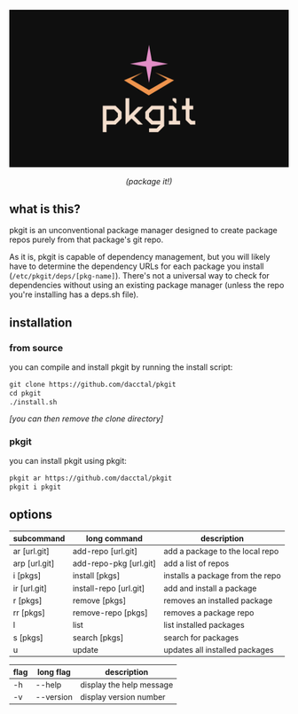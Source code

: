 <div align="center">

  ![logo](./assets/logo.png)
  
*(package it!)*

</div>

## what is this?
pkgit is an unconventional package manager designed to create package repos purely from that package's git repo.

As it is, pkgit is capable of dependency management, but you will likely have to determine the dependency URLs for each package you install (`/etc/pkgit/deps/[pkg-name]`). There's not a universal way to check for dependencies without using an existing package manager (unless the repo you're installing has a deps.sh file).

## installation
### from source
you can compile and install pkgit by running the install script:
```
git clone https://github.com/dacctal/pkgit
cd pkgit
./install.sh
```
*[you can then remove the clone directory]*

### pkgit
you can install pkgit using pkgit:
```
pkgit ar https://github.com/dacctal/pkgit
pkgit i pkgit
```

## options

| subcommand        | long command              | description                       |
|-------------------|---------------------------|-----------------------------------|
| ar [url.git]      | add-repo [url.git]        | add a package to the local repo   |
| arp [url.git]     | add-repo-pkg [url.git]    | add a list of repos               |
| i [pkgs]          | install [pkgs]            | installs a package from the repo  |
| ir [url.git]      | install-repo [url.git]    | add and install a package         |
| r [pkgs]          | remove [pkgs]             | removes an installed package      |
| rr [pkgs]         | remove-repo [pkgs]        | removes a package repo            |
| l                 | list                      | list installed packages           |
| s [pkgs]          | search [pkgs]             | search for packages               |
| u                 | update                    | updates all installed packages    |

| flag              | long flag                 | description                       |
|-------------------|---------------------------|-----------------------------------|
| -h                | --help                    | display the help message          |
| -v                | --version                 | display version number            |
